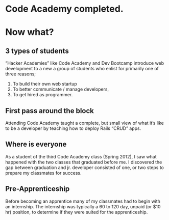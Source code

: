 # Code Academy completed. 
# Now what?

## 3 types of students
“Hacker Academies” like Code Academy and Dev Bootcamp introduce web development to a new a group of students who enlist for primarily one of three reasons; 
1. To build their own web startup
2. To better communicate / manage developers, 
3. To get hired as programmer.

## First pass around the block
Attending Code Academy taught a complete, but small view of what it’s like to be a developer by teaching how to deploy Rails “CRUD” apps. 

## Where is everyone
As a student of the third Code Academy class (Spring 2012), I saw what happened with the two classes that graduated before me. I discovered the gap between graduation and jr. developer consisted of one, or two steps to prepare my classmates for success. 

## Pre-Apprenticeship
Before becoming an apprentice many of my classmates had to begin with an internship. The internship was typically a 60 to 120 day, unpaid (or $10 hr) position, to determine if they were suited for the apprenticeship. 
